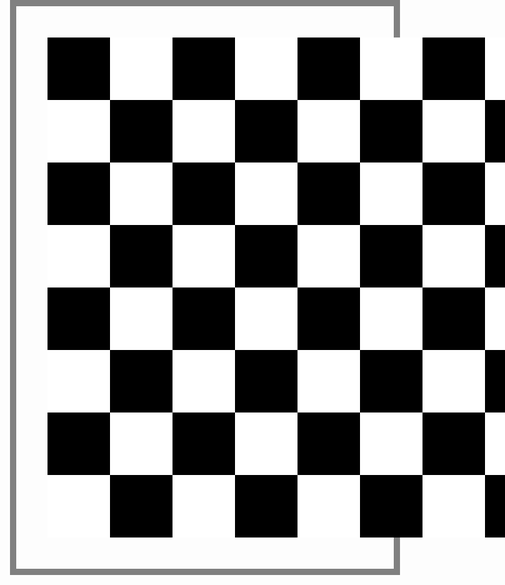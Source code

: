 <html>
<head>
    <style>
body
{
    width:800px;
    height:800px;
    border:10px solid gray;
}
.row
{
    width:800px;
    height:100px;
}
.black
{
    width:100px;
    height:100px;
    background:black;
    float: left;
}
.white
{
    height:100px;
    width:100px;
    background:white;
    float:left;
}
</style></head>
<body>
    <div class="row">
    <div class="black"></div>
    <div class="white"></div>
    <div class="black"></div>
    <div class="white"></div>
    <div class="black"></div>
    <div class="white"></div>
    <div class="black"></div>
    <div class="white"></div>
    </div>
    <div class="row">
    <div class="white"></div>
    <div class="black"></div>
    <div class="white"></div>
    <div class="black"></div>
    <div class="white"></div>
    <div class="black"></div>
    <div class="white"></div>
    <div class="black"></div>
    </div>
    <div class="row">
    <div class="black"></div>
    <div class="white"></div>
    <div class="black"></div>
    <div class="white"></div>
    <div class="black"></div>
    <div class="white"></div>
    <div class="black"></div>
    <div class="white"></div>
    </div>
    <div class="row">
    <div class="white"></div>
    <div class="black"></div>
    <div class="white"></div>
    <div class="black"></div>
    <div class="white"></div>
    <div class="black"></div>
    <div class="white"></div>
    <div class="black"></div>
    </div>
    <div class="row">
        <div class="black"></div>
        <div class="white"></div>
        <div class="black"></div>
        <div class="white"></div>
        <div class="black"></div>
        <div class="white"></div>
        <div class="black"></div>
        <div class="white"></div>
        </div>
        <div class="row">
        <div class="white"></div>
        <div class="black"></div>
        <div class="white"></div>
        <div class="black"></div>
        <div class="white"></div>
        <div class="black"></div>
        <div class="white"></div>
        <div class="black"></div>
        </div>
        <div class="row">
        <div class="black"></div>
        <div class="white"></div>
        <div class="black"></div>
        <div class="white"></div>
        <div class="black"></div>
        <div class="white"></div>
        <div class="black"></div>
        <div class="white"></div>
        </div>
        <div class="row">
        <div class="white"></div>
        <div class="black"></div>
        <div class="white"></div>
        <div class="black"></div>
        <div class="white"></div>
        <div class="black"></div>
        <div class="white"></div>
        <div class="black"></div>
        </div>
</body>
</html>
